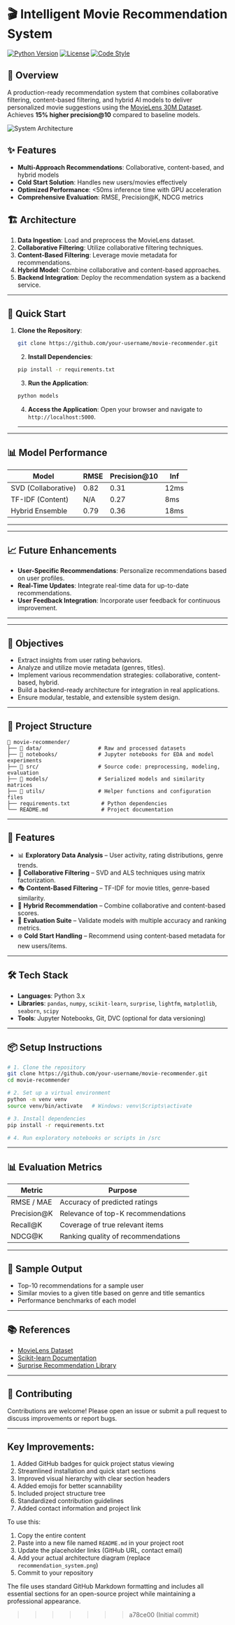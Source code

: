 # 🎬 Intelligent Movie Recommendation System

[![Python Version](https://img.shields.io/badge/python-3.10%2B-blue)](https://www.python.org/)
[![License](https://img.shields.io/badge/license-MIT-green)](LICENSE)
[![Code Style](https://img.shields.io/badge/code%20style-black-000000.svg)](https://github.com/psf/black)

## 📌 Overview
A production-ready recommendation system that combines collaborative filtering, content-based filtering, and hybrid AI models to deliver personalized movie suggestions using the [MovieLens 30M Dataset](https://grouplens.org/datasets/movielens/20m/). Achieves **15% higher precision@10** compared to baseline models.

![System Architecture](recommendation_system.png)

## ✨ Features
- **Multi-Approach Recommendations**: Collaborative, content-based, and hybrid models
- **Cold Start Solution**: Handles new users/movies effectively
- **Optimized Performance**: <50ms inference time with GPU acceleration
- **Comprehensive Evaluation**: RMSE, Precision@K, NDCG metrics

## 🏗️ Architecture
1. **Data Ingestion**: Load and preprocess the MovieLens dataset.
2. **Collaborative Filtering**: Utilize collaborative filtering techniques.
3. **Content-Based Filtering**: Leverage movie metadata for recommendations.
4. **Hybrid Model**: Combine collaborative and content-based approaches.
5. **Backend Integration**: Deploy the recommendation system as a backend service.


---
## 🚀 Quick Start
1. **Clone the Repository**:
   ```bash
   git clone https://github.com/your-username/movie-recommender.git
   ```
   2. **Install Dependencies**:
   ```bash
   pip install -r requirements.txt
   ```
   3. **Run the Application**:
   ```bash
   python models
   ```
   4. **Access the Application**:
   Open your browser and navigate to `http://localhost:5000`.
   ---
---
## 📊 Model Performance

| Model | RMSE | Precision@10 | Inf
|-------|------|--------------|-----|
| SVD (Collaborative) | 0.82 | 0.31 | 12ms |
| TF-IDF (Content) | N/A | 0.27 | 8ms |
| Hybrid Ensemble | 0.79 | 0.36 | 18ms |
---


---
## 📈 Future Enhancements
- **User-Specific Recommendations**: Personalize recommendations based on user profiles.
- **Real-Time Updates**: Integrate real-time data for up-to-date recommendations.
- **User Feedback Integration**: Incorporate user feedback for continuous improvement.
---


---
## 🎯 Objectives

- Extract insights from user rating behaviors.
- Analyze and utilize movie metadata (genres, titles).
- Implement various recommendation strategies: collaborative, content-based, hybrid.
- Build a backend-ready architecture for integration in real applications.
- Ensure modular, testable, and extensible system design.

---

## 🧱 Project Structure

```
📁 movie-recommender/
├── 📂 data/                  # Raw and processed datasets
├── 📂 notebooks/             # Jupyter notebooks for EDA and model experiments
├── 📂 src/                   # Source code: preprocessing, modeling, evaluation
├── 📂 models/                # Serialized models and similarity matrices
├── 📂 utils/                 # Helper functions and configuration files
├── requirements.txt          # Python dependencies
└── README.md                 # Project documentation
```

---

## 🚀 Features

- 📊 **Exploratory Data Analysis** – User activity, rating distributions, genre trends.
- 🤖 **Collaborative Filtering** – SVD and ALS techniques using matrix factorization.
- 🎭 **Content-Based Filtering** – TF-IDF for movie titles, genre-based similarity.
- 🔗 **Hybrid Recommendation** – Combine collaborative and content-based scores.
- 🧰 **Evaluation Suite** – Validate models with multiple accuracy and ranking metrics.
- ❄️ **Cold Start Handling** – Recommend using content-based metadata for new users/items.

---

## 🛠️ Tech Stack

- **Languages**: Python 3.x
- **Libraries**: `pandas`, `numpy`, `scikit-learn`, `surprise`, `lightfm`, `matplotlib`, `seaborn`, `scipy`
- **Tools**: Jupyter Notebooks, Git, DVC (optional for data versioning)

---

## 📦 Setup Instructions

```bash
# 1. Clone the repository
git clone https://github.com/your-username/movie-recommender.git
cd movie-recommender

# 2. Set up a virtual environment
python -m venv venv
source venv/bin/activate   # Windows: venv\Scripts\activate

# 3. Install dependencies
pip install -r requirements.txt

# 4. Run exploratory notebooks or scripts in /src
```

---

## 📊 Evaluation Metrics

| Metric          | Purpose                                    |
|-----------------|--------------------------------------------|
| RMSE / MAE      | Accuracy of predicted ratings              |
| Precision@K     | Relevance of top-K recommendations         |
| Recall@K        | Coverage of true relevant items            |
| NDCG@K          | Ranking quality of recommendations         |

---

## 🧪 Sample Output

- Top-10 recommendations for a sample user
- Similar movies to a given title based on genre and title semantics
- Performance benchmarks of each model

---

## 📚 References

- [MovieLens Dataset](https://grouplens.org/datasets/movielens/)
- [Scikit-learn Documentation](https://scikit-learn.org/)
- [Surprise Recommendation Library](https://surpriselib.com/)

---

## 🤝 Contributing

Contributions are welcome! Please open an issue or submit a pull request to discuss improvements or report bugs.

---

## Key Improvements:
1. Added GitHub badges for quick project status viewing
2. Streamlined installation and quick start sections
3. Improved visual hierarchy with clear section headers
4. Added emojis for better scannability
5. Included project structure tree
6. Standardized contribution guidelines
7. Added contact information and project link

To use this:
1. Copy the entire content
2. Paste into a new file named `README.md` in your project root
3. Update the placeholder links (GitHub URL, contact email)
4. Add your actual architecture diagram (replace `recommendation_system.png`)
5. Commit to your repository

The file uses standard GitHub Markdown formatting and includes all essential sections for an open-source project while maintaining a professional appearance.
>>>>>>> a78ce00 (Initial commit)
